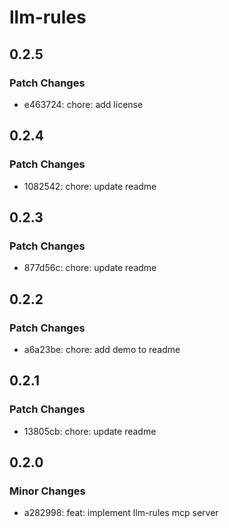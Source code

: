 # llm-rules

## 0.2.5

### Patch Changes

- e463724: chore: add license

## 0.2.4

### Patch Changes

- 1082542: chore: update readme

## 0.2.3

### Patch Changes

- 877d56c: chore: update readme

## 0.2.2

### Patch Changes

- a6a23be: chore: add demo to readme

## 0.2.1

### Patch Changes

- 13805cb: chore: update readme

## 0.2.0

### Minor Changes

- a282998: feat: implement llm-rules mcp server
